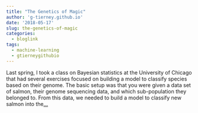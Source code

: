 ```yaml
---
title: "The Genetics of Magic"
author: 'g-tierney.github.io'
date: '2018-05-17'
slug: the-genetics-of-magic
categories:
  - bloglink
tags:
  - machine-learning
  - gtierneygithubio
---
```


Last spring, I took a class on Bayesian statistics at the University of Chicago that had several exercises focused on building a model to classify species based on their genome. The basic setup was that you were given a data set of salmon, their genome sequencing data, and which sub-population they belonged to. From this data, we needed to build a model to classify new salmon into the[... <i class="fas fa-external-link-alt"></i>](https://g-tierney.github.io/post/magic_classification/)

